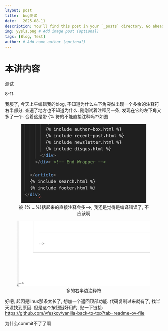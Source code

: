 ```yaml
---
layout: post
title:  bug测试
date:   2025-08-11
description: You’ll find this post in your `_posts` directory. Go ahead and edit it and re-build the site to see your changes. # Add post description (optional)
img: yysls.png # Add image post (optional)
tags: [Blog, Test]
author: # Add name author (optional)
---
```

# 本讲内容

测试

8-11:

我服了, 今天上午编辑我的blog, 不知道为什么左下角突然出现一个多余的注释符右半部分, 查遍了地方也不知道为什么. 刚刚试着注释另一条, 发现在它的左下角又多了一个. 合着这是带 {% 符的不能直接注释吗??如图

<figure style="text-align: center;">
<img src="/assets/img/testbug1.png" alt="" width="400">
<figcaption>被 {% ...%}括起来的直接注释会多-->, 我还是觉得是编译错误了, 不应该啊</figcaption>
</figure>

<figure style="text-align: center;">
<img src="/assets/img/testbug2.png" alt="" width="500">
<figcaption>多的右半边注释符</figcaption>
</figure>

好吧, 起因是linux那条太长了, 想加一个返回顶部功能. 代码复制过来就有了, 找半天没找到原因. 但是这个按钮挺好用的, 贴一下链接: https://github.com/vfeskov/vanilla-back-to-top?tab=readme-ov-file



为什么commit不了了啊